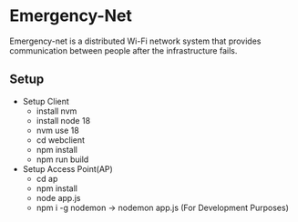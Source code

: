 # Emergency-Net
Emergency-net is a distributed Wi-Fi network system that provides communication between people after the infrastructure fails.

## Setup
- Setup Client
    - install nvm 
    - install node 18
    - nvm use 18
    - cd webclient
    - npm install
    - npm run build  
- Setup Access Point(AP)
    - cd ap
    - npm install
    - node app.js
    - npm i -g nodemon -> nodemon app.js (For Development Purposes)

